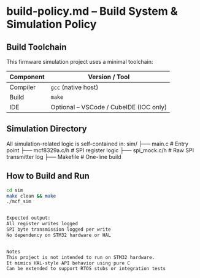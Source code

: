 # build-policy.md – Build System & Simulation Policy


##  Build Toolchain

This firmware simulation project uses a minimal toolchain:

| Component | Version / Tool       |
|----------|-----------------------|
| Compiler | `gcc` (native host)   |
| Build    | `make`                |
| IDE      | Optional – VSCode / CubeIDE (IOC only) |


##  Simulation Directory

All simulation-related logic is self-contained in:
sim/
├── main.c # Entry point
├── mcf8329a.c/h # SPI register logic
├── spi_mock.c/h # Raw SPI transmitter log
├── Makefile # One-line build


##  How to Build and Run

```bash
cd sim
make clean && make
./mcf_sim


Expected output:
All register writes logged
SPI byte transmission logged per write
No dependency on STM32 hardware or HAL


Notes
This project is not intended to run on STM32 hardware.
It mimics HAL-style API behavior using pure C
Can be extended to support RTOS stubs or integration tests

